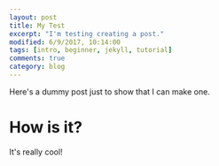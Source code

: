 ```yaml
---
layout: post
title: My Test
excerpt: "I'm testing creating a post."
modified: 6/9/2017, 10:14:00
tags: [intro, beginner, jekyll, tutorial]
comments: true
category: blog
---
```


Here's a dummy post just to show that I can make one.

# How is it?

It's really cool!
